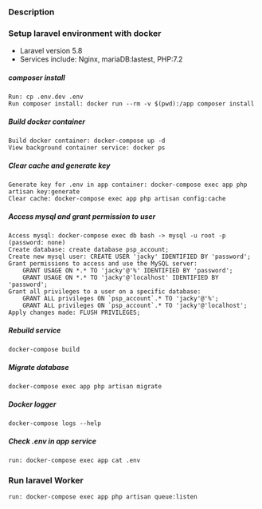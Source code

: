 ### Description

### Setup laravel environment with docker
- Laravel version 5.8
- Services include: Nginx, mariaDB:lastest, PHP:7.2

##### composer install
    Run: cp .env.dev .env
    Run composer install: docker run --rm -v $(pwd):/app composer install
    
##### Build docker container
    Build docker container: docker-compose up -d
    View background container service: docker ps

##### Clear cache and generate key  
    Generate key for .env in app container: docker-compose exec app php artisan key:generate
    Clear cache: docker-compose exec app php artisan config:cache

##### Access mysql and grant permission to user
    Access mysql: docker-compose exec db bash -> mysql -u root -p (password: none)
    Create database: create database psp_account;
    Create new mysql user: CREATE USER 'jacky' IDENTIFIED BY 'password';
    Grant permissions to access and use the MySQL server: 
        GRANT USAGE ON *.* TO 'jacky'@'%' IDENTIFIED BY 'password';
        GRANT USAGE ON *.* TO 'jacky'@'localhost' IDENTIFIED BY 'password';
    Grant all privileges to a user on a specific database: 
        GRANT ALL privileges ON `psp_account`.* TO 'jacky'@'%';
        GRANT ALL privileges ON `psp_account`.* TO 'jacky'@'localhost';
    Apply changes made: FLUSH PRIVILEGES;
##### Rebuild service
    docker-compose build
    
##### Migrate database
    docker-compose exec app php artisan migrate
    
##### Docker logger
    docker-compose logs --help

##### Check .env in app service
    run: docker-compose exec app cat .env
    
### Run laravel Worker
    run: docker-compose exec app php artisan queue:listen


